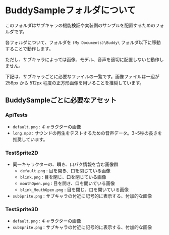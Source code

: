 # BuddySampleフォルダについて

このフォルダはサブキャラの機能検証や実装例のサンプルを配置するためのフォルダです。

各フォルダについて、フォルダを `(My Documents)\Buddy\` フォルダ以下に移動することで動作します。

ただし、サブキャラによっては画像、モデル、音声を適切に配置しないと動作しません。

下記は、サブキャラごとに必要なファイルの一覧です。画像ファイルは一辺が 256px から 512px 程度の正方形画像を用いることを推奨しています。

## BuddySampleごとに必要なアセット

### ApiTests

- `default.png` : キャラクターの画像
- `long.mp3` : サウンドの再生をテストするための音声データ。3~5秒の長さを推奨しています。

### TestSprite2D

- 同一キャラクターの、瞬き、口パク情報を含む画像群
    - `default.png` : 目を開き、口を閉じている画像
    - `blink.png` : 目を閉じ、口を閉じている画像
    - `mouthOpen.png` : 目を開き、口を開いている画像
    - `blink_MouthOpen.png` : 目を閉じ、口を開いている画像
- `subSprite.png` : サブキャラの付近に記号的に表示する、付加的な画像

### TestSprite3D

- `default.png` : キャラクターの画像
- `subSprite.png` : サブキャラの付近に記号的に表示する、付加的な画像


